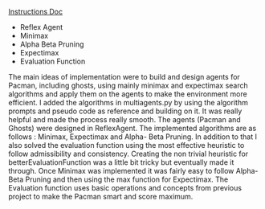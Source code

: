 [Instructions Doc](/2.%20Multiagent%20Search/multiagent_search_documentation.pdf)

* Reflex Agent
* Minimax
* Alpha Beta Pruning
* Expectimax
* Evaluation Function

The main ideas of implementation were to build and design agents for Pacman, including ghosts, using mainly minimax and expectimax search algorithms and apply them on the agents to make the environment more efficient. I added the algorithms in multiagents.py by using the algorithm prompts and pseudo code as reference and building on it. It was really helpful and made the process really smooth. The agents (Pacman and Ghosts) were designed in ReflexAgent. The implemented algorithms are as follows : Minimax, Expectimax and Alpha- Beta Pruning. In addition to that I also solved the evaluation function using the most effective heuristic to follow admissibility and consistency. Creating the non trivial heuristic for betterEvaluationFunction was a little bit tricky but eventually made it through. Once Minimax was implemented it was fairly easy to follow Alpha- Beta Pruning and then using the max function for Expectimax. The Evaluation function uses basic operations and concepts from previous project to make the Pacman smart and score maximum. 

